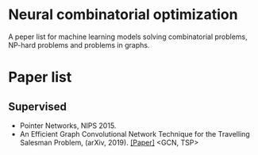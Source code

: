 # Neural combinatorial optimization
A peper list for machine learning models solving combinatorial problems, NP-hard problems and problems in graphs.

# Paper list

## Supervised
* Pointer Networks, NIPS 2015. <TSP>
* An Efficient Graph Convolutional Network Technique for the Travelling Salesman Problem, (arXiv, 2019). [[Paper]](https://arxiv.org/pdf/1906.01227.pdf) <GCN, TSP>
